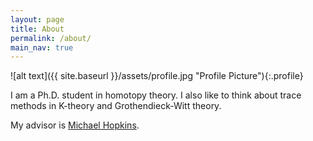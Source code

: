 ```yaml
---
layout: page
title: About
permalink: /about/
main_nav: true
---
```


![alt text]({{ site.baseurl }}/assets/profile.jpg "Profile Picture"){:.profile}

I am a Ph.D. student in homotopy theory. I also like to think about trace methods in K-theory and Grothendieck-Witt theory.

My advisor is <a href="https://people.math.harvard.edu/~mjh/">Michael Hopkins</a>.
